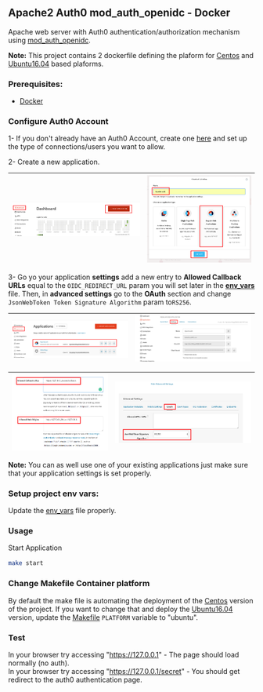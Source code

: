 ## Apache2 Auth0 mod_auth_openidc - Docker

Apache web server with Auth0 authentication/authorization mechanism using [mod_auth_openidc](https://github.com/zmartzone/mod_auth_openidc).

**Note:** This project contains 2 dockerfile defining the plaform for [Centos](https://github.com/taherbs/apache2-mod_auth_openidc/blob/master/Dockerfile-centos) and [Ubuntu16.04](https://github.com/taherbs/apache2-mod_auth_openidc/blob/master/Dockerfile-ubuntu) based plaforms.

### Prerequisites:
* [Docker](https://docs.docker.com/install/)

### Configure Auth0 Account
1- If you don't already have an Auth0 Account, create one [here](https://auth0.com/) and set up the type of connections/users you want to allow.

2- Create a new application.

| ![](https://raw.githubusercontent.com/taherbs/apache2-mod_auth_openidc/master/doc/create_app_1.png "") | ![](https://raw.githubusercontent.com/taherbs/apache2-mod_auth_openidc/master/doc/create_app_2.png "") |
|:---:|:---:|

3- Go yo your application **settings** add a new entry to **Allowed Callback URLs** equal to the `OIDC_REDIRECT_URL` param you will set later in the **[env_vars](https://github.com/taherbs/apache2-mod_auth_openidc/blob/master/env_vars)** file. Then,  in **advanced settings** go to the **OAuth** section and change `JsonWebToken Token Signature Algorithm` param to`RS256`.

| ![](https://raw.githubusercontent.com/taherbs/apache2-mod_auth_openidc/master/doc/config_app_1.png "") | ![](https://raw.githubusercontent.com/taherbs/apache2-mod_auth_openidc/master/doc/config_app_2.png "") |
|:---:|:---:|

| ![](https://raw.githubusercontent.com/taherbs/apache2-mod_auth_openidc/master/doc/config_app_3.png "") | ![](https://raw.githubusercontent.com/taherbs/apache2-mod_auth_openidc/master/doc/config_app_4.png "") |
|:---:|:---:|

**Note:** You can as well use one of your existing applications just make sure that your application settings is set properly.

### Setup project env vars:
Update the [env_vars](https://github.com/taherbs/apache2-mod_auth_openidc/blob/master/env_vars) file properly.


### Usage
Start Application
```bash
make start
```

### Change Makefile Container platform
By default the make file is automating the deployment of the [Centos](https://github.com/taherbs/apache2-mod_auth_openidc/blob/master/Dockerfile-centos) version of the project.
If you want to change that and deploy the [Ubuntu16.04](https://github.com/taherbs/apache2-mod_auth_openidc/blob/master/Dockerfile-ubuntu) version, update the [Makefile](https://github.com/taherbs/apache2-mod_auth_openidc/blob/master/Makefile#L6) `PLATFORM` variable to "ubuntu".

### Test
In your browser try accessing "https://127.0.0.1" - The page should load normally (no auth).<br>
In your browser try accessing "https://127.0.0.1/secret" - You should get redirect to the auth0 authentication page.

